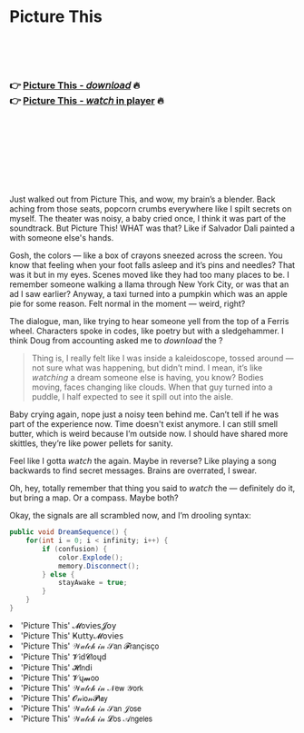 <h1>Picture This</h1>

<br><br><br>

<h3>👉 <a href="https://Dans-gebinthafi1980.github.io/tdnzqueizh/">Picture This - 𝘥𝘰𝘸𝘯𝘭𝘰𝘢𝘥</a> 🔥<br>
👉 <a href="https://Dans-gebinthafi1980.github.io/tdnzqueizh/">Picture This - 𝘸𝘢𝘵𝘤𝘩 in player</a> 🔥
</h3>



<br><br><br><br><br><br><br>


Just walked out from Picture This, and wow, my brain’s a blender. Back aching from those seats, popcorn crumbs everywhere like I spilt secrets on myself. The theater was noisy, a baby cried once, I think it was part of the soundtrack. But Picture This! WHAT was that? Like if Salvador Dali painted a   with someone else's hands.

Gosh, the colors — like a box of crayons sneezed across the screen. You know that feeling when your foot falls asleep and it’s pins and needles? That was it but in my eyes. Scenes moved like they had too many places to be. I remember someone walking a llama through New York City, or was that an ad I saw earlier? Anyway, a taxi turned into a pumpkin which was an apple pie for some reason. Felt normal in the moment — weird, right?

The dialogue, man, like trying to hear someone yell from the top of a Ferris wheel. Characters spoke in codes, like poetry but with a sledgehammer. I think Doug from accounting asked me to 𝘥𝘰𝘸𝘯𝘭𝘰𝘢𝘥 the  ?

> Thing is, I really felt like I was inside a kaleidoscope, tossed around — not sure what was happening, but didn’t mind. I mean, it’s like 𝘸𝘢𝘵𝘤𝘩𝘪𝘯𝘨 a dream someone else is having, you know? Bodies moving, faces changing like clouds. When that guy turned into a puddle, I half expected to see it spill out into the aisle.

Baby crying again, nope just a noisy teen behind me. Can’t tell if he was part of the experience now. Time doesn't exist anymore. I can still smell butter, which is weird because I’m outside now. I should have shared more skittles, they’re like power pellets for sanity.

Feel like I gotta 𝘸𝘢𝘵𝘤𝘩 the   again. Maybe in reverse? Like playing a song backwards to find secret messages. Brains are overrated, I swear.

Oh, hey, totally remember that thing you said to 𝘸𝘢𝘵𝘤𝘩 the   — definitely do it, but bring a map. Or a compass. Maybe both?

Okay, the signals are all scrambled now, and I’m drooling syntax:

```csharp
public void DreamSequence() {
    for(int i = 0; i < infinity; i++) {
        if (confusion) {
            color.Explode();
            memory.Disconnect();
        } else {
            stayAwake = true;
        }
    }
}
```

<li>'Picture This' 𝓜𝗈ν𝗂𝖾𝗌𝓙𝗈𝗒</li>
<li>'Picture This' Ҝ𝗎𝗍𝗍𝗒𝓜𝗈ν𝗂𝖾𝗌</li>
<li>'Picture This' 𝒲𝒶𝓉𝒸𝒽 𝒾𝓃 𝒮𝖺𝗇 𝓕𝗋𝖺𝗇ç𝗂𝗌ç𝗈</li>
<li>'Picture This' 𝓥𝗂ԁ𝓒𝗅𝗈ųԁ</li>
<li>'Picture This' 𝓗𝗂𝗇ԁ𝗂</li>
<li>'Picture This' 𝓥ų𝓶𝗈𝗈</li>
<li>'Picture This' 𝒲𝒶𝓉𝒸𝒽 𝒾𝓃 𝒩𝖾𝗐 𝒴𝗈𝗋𝗄</li>
<li>'Picture This' 𝓞𝓃𝗂𝗈𝓃𝓟𝗅𝖆𝗒</li>
<li>'Picture This' 𝒲𝒶𝓉𝒸𝒽 𝒾𝓃 𝒮𝖺𝗇 𝒥𝗈𝗌𝖾</li>
<li>'Picture This' 𝒲𝒶𝓉𝒸𝒽 𝒾𝓃 𝓛𝗈𝗌 𝒜𝗇𝗀𝖾𝗅𝖾𝗌</li>
